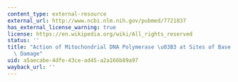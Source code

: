 ```yaml
---
content_type: external-resource
external_url: http://www.ncbi.nlm.nih.gov/pubmed/7721837
has_external_license_warning: true
license: https://en.wikipedia.org/wiki/All_rights_reserved
status: ''
title: "Action of Mitochondrial DNA Polymerase \u03B3 at Sites of Base Loss or Oxidative\
  \ Damage"
uid: a5aecabe-4dfe-43ce-ad45-a2a166b89a97
wayback_url: ''
---
```

